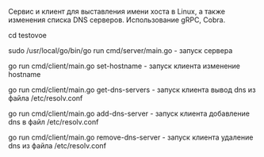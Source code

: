 Сервис и клиент для выставления имени хоста в Linux, а также изменения списка DNS серверов. Использование gRPC, Cobra.

cd testovoe

sudo /usr/local/go/bin/go run cmd/server/main.go - запуск сервера

go run cmd/client/main.go set-hostname <name> - запуск клиента изменение hostname

go run cmd/client/main.go get-dns-servers - запуск клиента вывод dns из файла /etc/resolv.conf

go run cmd/client/main.go add-dns-server <dns> - запуск клиента добавление dns в файл /etc/resolv.conf

go run cmd/client/main.go remove-dns-server <dns> - запуск клиента удаление dns из файла /etc/resolv.conf
